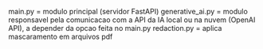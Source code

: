 main.py = modulo principal (servidor FastAPI)
generative_ai.py = modulo responsavel pela comunicacao com a API da IA local ou na nuvem (OpenAI API), a depender da opcao feita no main.py
redaction.py = aplica mascaramento em arquivos pdf